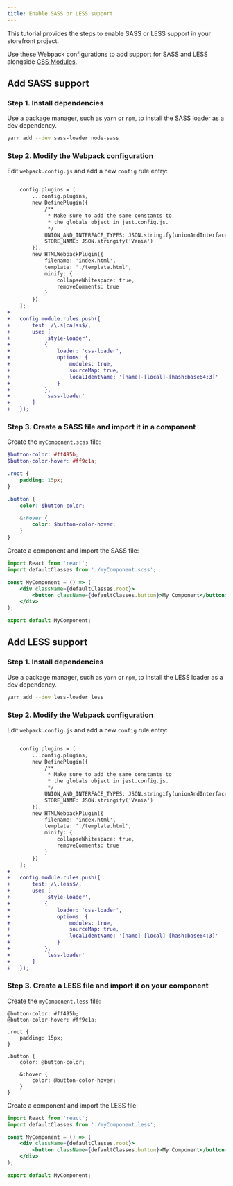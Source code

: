 ```yaml
---
title: Enable SASS or LESS support
---
```


This tutorial provides the steps to enable SASS or LESS support in your storefront project.

Use these Webpack configurations to add support for SASS and LESS alongside [CSS Modules][].

## Add SASS support

### Step 1. Install dependencies

Use a package manager, such as `yarn` or `npm`, to install the SASS loader as a dev dependency.

```sh
yarn add --dev sass-loader node-sass
```

### Step 2. Modify the Webpack configuration

Edit `webpack.config.js` and add a new `config` rule entry:

```diff

    config.plugins = [
        ...config.plugins,
        new DefinePlugin({
            /**
             * Make sure to add the same constants to
             * the globals object in jest.config.js.
             */
            UNION_AND_INTERFACE_TYPES: JSON.stringify(unionAndInterfaceTypes),
            STORE_NAME: JSON.stringify('Venia')
        }),
        new HTMLWebpackPlugin({
            filename: 'index.html',
            template: './template.html',
            minify: {
                collapseWhitespace: true,
                removeComments: true
            }
        })
    ];
+
+   config.module.rules.push({
+       test: /\.s[ca]ss$/,
+       use: [
+           'style-loader',
+           {
+               loader: 'css-loader',
+               options: {
+                   modules: true,
+                   sourceMap: true,
+                   localIdentName: '[name]-[local]-[hash:base64:3]'
+               }
+           },
+           'sass-loader'
+       ]
+   });
```

### Step 3. Create a SASS file and import it in a component

Create the `myComponent.scss` file:

```scss
$button-color: #ff495b;
$button-color-hover: #ff9c1a;

.root {
    padding: 15px;
}

.button {
    color: $button-color;

    &:hover {
        color: $button-color-hover;
    }
}
```

Create a component and import the SASS file:

```jsx
import React from 'react';
import defaultClasses from './myComponent.scss';

const MyComponent = () => (
    <div className={defaultClasses.root}>
        <button className={defaultClasses.button}>My Component</button>
    </div>
);

export default MyComponent;
```

## Add LESS support

### Step 1. Install dependencies

Use a package manager, such as `yarn` or `npm`, to install the LESS loader as a dev dependency.

```sh
yarn add --dev less-loader less
```

### Step 2. Modify the Webpack configuration

Edit `webpack.config.js` and add a new `config` rule entry:

```diff

    config.plugins = [
        ...config.plugins,
        new DefinePlugin({
            /**
             * Make sure to add the same constants to
             * the globals object in jest.config.js.
             */
            UNION_AND_INTERFACE_TYPES: JSON.stringify(unionAndInterfaceTypes),
            STORE_NAME: JSON.stringify('Venia')
        }),
        new HTMLWebpackPlugin({
            filename: 'index.html',
            template: './template.html',
            minify: {
                collapseWhitespace: true,
                removeComments: true
            }
        })
    ];
+
+   config.module.rules.push({
+       test: /\.less$/,
+       use: [
+           'style-loader',
+           {
+               loader: 'css-loader',
+               options: {
+                   modules: true,
+                   sourceMap: true,
+                   localIdentName: '[name]-[local]-[hash:base64:3]'
+               }
+           },
+           'less-loader'
+       ]
+   });
```

### Step 3. Create a LESS file and import it on your component

Create the `myComponent.less` file:

```
@button-color: #ff495b;
@button-color-hover: #ff9c1a;

.root {
    padding: 15px;
}

.button {
    color: @button-color;

    &:hover {
        color: @button-color-hover;
    }
}
```

Create a component and import the LESS file:

```jsx
import React from 'react';
import defaultClasses from './myComponent.less';

const MyComponent = () => (
    <div className={defaultClasses.root}>
        <button className={defaultClasses.button}>My Component</button>
    </div>
);

export default MyComponent;
```

[CSS modules]: <{%link technologies/basic-concepts/css-modules/index.md %}>
